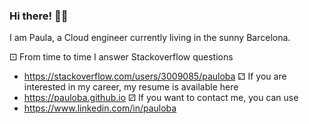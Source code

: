 ### Hi there! 🏴‍☠️
I am Paula, a Cloud engineer currently living in the sunny Barcelona.

<!-- <img align="right" alt="GIF" height="360px" src="https://github.com/pauloba/pauloba/blob/main/octogata.png" /> -->

⚀ From time to time I answer Stackoverflow questions 
  - <a href="https://stackoverflow.com/users/3009085/pauloba">https://stackoverflow.com/users/3009085/pauloba</a>
⚁ If you are interested in my career, my resume is available here 
  - <a href="https://pauloba.github.io">https://pauloba.github.io</a>
⚂ If you want to contact me, you can use 
  - <a href="https://www.linkedin.com/in/pauloba">https://www.linkedin.com/in/pauloba</a>
